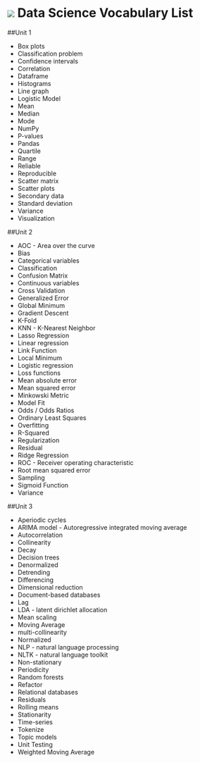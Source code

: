 # ![](https://ga-dash.s3.amazonaws.com/production/assets/logo-9f88ae6c9c3871690e33280fcf557f33.png) Data Science Vocabulary List

##Unit 1

- Box plots
- Classification problem
- Confidence intervals
- Correlation
- Dataframe
- Histograms
- Line graph
- Logistic Model
- Mean
- Median
- Mode
- NumPy
- P-values
- Pandas
- Quartile
- Range
- Reliable
- Reproducible
- Scatter matrix
- Scatter plots
- Secondary data
- Standard deviation
- Variance
- Visualization

##Unit 2

- AOC - Area over the curve
- Bias
- Categorical variables
- Classification
- Confusion Matrix
- Continuous variables
- Cross Validation
- Generalized Error
- Global Minimum
- Gradient Descent
- K-Fold
- KNN - K-Nearest Neighbor
- Lasso Regression
- Linear regression
- Link Function
- Local Minimum
- Logistic regression
- Loss functions
- Mean absolute error
- Mean squared error
- Minkowski Metric
- Model Fit
- Odds / Odds Ratios
- Ordinary Least Squares
- Overfitting
- R-Squared
- Regularization
- Residual
- Ridge Regression
- ROC - Receiver operating characteristic
- Root mean squared error
- Sampling
- Sigmoid Function
- Variance

##Unit 3

- Aperiodic cycles
- ARIMA model - Autoregressive integrated moving average
- Autocorrelation
- Collinearity
- Decay
- Decision trees
- Denormalized
- Detrending
- Differencing
- Dimensional reduction
- Document-based databases
- Lag
- LDA - latent dirichlet allocation
- Mean scaling
- Moving Average
- multi-collinearity
- Normalized
- NLP - natural language processing
- NLTK - natural language toolkit
- Non-stationary
- Periodicity
- Random forests
- Refactor
- Relational databases
- Residuals
- Rolling means
- Stationarity
- Time-series
- Tokenize
- Topic models
- Unit Testing
- Weighted Moving Average
